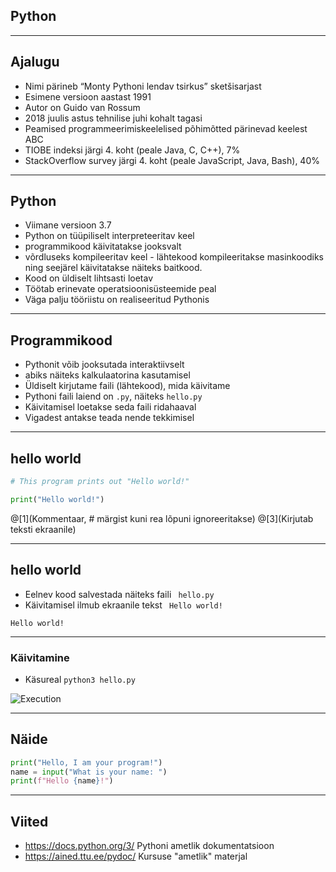 ## Python

---

## Ajalugu

- Nimi pärineb “Monty Pythoni lendav tsirkus” sketšisarjast
- Esimene versioon aastast 1991
- Autor on Guido van Rossum
- 2018 juulis astus tehnilise juhi kohalt tagasi
- Peamised programmeerimiskeelelised põhimõtted pärinevad keelest ABC
- TIOBE indeksi järgi 4. koht (peale Java, C, C++), 7%
- StackOverflow survey järgi 4. koht (peale JavaScript, Java, Bash), 40%

---

## Python

- Viimane versioon 3.7
- Python on tüüpiliselt interpreteeritav keel
 - programmikood käivitatakse jooksvalt
 - võrdluseks kompileeritav keel - lähtekood kompileeritakse masinkoodiks 
   ning seejärel käivitatakse näiteks baitkood.
- Kood on üldiselt lihtsasti loetav
- Töötab erinevate operatsioonisüsteemide peal
- Väga palju tööriistu on realiseeritud Pythonis

---

## Programmikood

- Pythonit võib jooksutada interaktiivselt
 - abiks näiteks kalkulaatorina kasutamisel
- Üldiselt kirjutame faili (lähtekood), mida käivitame
- Pythoni faili laiend on `.py`, näiteks `hello.py`
- Käivitamisel loetakse seda faili ridahaaval
- Vigadest antakse teada nende tekkimisel

---

## hello world

```python
# This program prints out "Hello world!"

print("Hello world!")
```

@[1](Kommentaar, # märgist kuni rea lõpuni ignoreeritakse)
@[3](Kirjutab teksti ekraanile)

---

## hello world

- Eelnev kood salvestada näiteks faili ` hello.py`
- Käivitamisel ilmub ekraanile tekst ` Hello world!`

```text
Hello world!
```

---

### Käivitamine

- Käsureal `python3 hello.py`

![Execution](python/execution.png)

---

## Näide

```python
print("Hello, I am your program!")
name = input("What is your name: ")
print(f"Hello {name}!")
```
---

## Viited

- https://docs.python.org/3/ Pythoni ametlik dokumentatsioon
- https://ained.ttu.ee/pydoc/ Kursuse "ametlik" materjal
